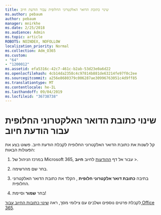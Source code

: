```yaml
---
title: שינוי כתובת הדואר האלקטרוני החלופית עבור הודעת חיוב
ms.author: pebaum
author: pebaum
manager: mnirkhe
ms.date: 2/25/2018
ms.audience: Admin
ms.topic: article
ROBOTS: NOINDEX, NOFOLLOW
localization_priority: Normal
ms.collection: Adm_O365
ms.custom:
- "64"
- "1200012"
ms.assetid: efa5316c-42c7-461c-b2ab-53d23e0a6d22
ms.openlocfilehash: 4cb14da2358c4c97814b881de63214fe97f0c2ee
ms.sourcegitcommit: a256e8680379c006287ae30996763051c4d9ff85
ms.translationtype: MT
ms.contentlocale: he-IL
ms.lasthandoff: 09/04/2019
ms.locfileid: "36738738"
---
```

# <a name="change-the-alternate-email-address-for-billing-notification"></a>שינוי כתובת הדואר האלקטרוני החלופית עבור הודעת חיוב

קל לשנות את כתובת הדואר האלקטרוני החלופית לקבלת הודעת חיוב. פשוט בצע את הפעולות הבאות:
  
1. במרכז הניהול של Microsoft 365, עבור אל דף [ההודעות](https://go.microsoft.com/fwlink/p/?linkid=853212) לחיוב **חיוב** \>.  

2. בחר שם מהרשימה.

3. בתיבה **כתובת דואר אלקטרוני חלופית** , הקלד את כתובת הדואר האלקטרוני החלופית.

4. בחר **שמור** וסיימת!

לקבלת פרטים נוספים ושלבים עם צילומי מסך, ראה [שינוי כתובות החיוב עבור Office 365](https://docs.microsoft.com/office365/admin/subscriptions-and-billing/change-your-billing-addresses).
  